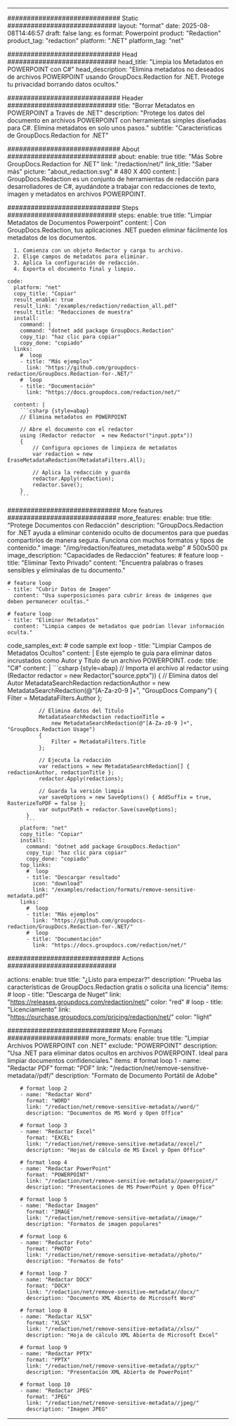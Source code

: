 
---
############################# Static ############################
layout: "format"
date:  2025-08-08T14:46:57
draft: false
lang: es
format: Powerpoint
product: "Redaction"
product_tag: "redaction"
platform: ".NET"
platform_tag: "net"

############################# Head ############################
head_title: "Limpia los Metadatos en POWERPOINT con C#"
head_description: "Elimina metadatos no deseados de archivos POWERPOINT usando GroupDocs.Redaction for .NET. Protege tu privacidad borrando datos ocultos."

############################# Header ############################
title: "Borrar Metadatos en POWERPOINT a Través de .NET" 
description: "Protege los datos del documento en archivos POWERPOINT con herramientas simples diseñadas para C#. Elimina metadatos en solo unos pasos."
subtitle: "Características de GroupDocs.Redaction for .NET" 

############################# About ############################
about:
    enable: true
    title: "Más Sobre GroupDocs.Redaction for .NET"
    link: "/redaction/net/"
    link_title: "Saber más"
    picture: "about_redaction.svg" # 480 X 400
    content: |
       GroupDocs.Redaction es un conjunto de herramientas de redacción para desarrolladores de C#, ayudándote a trabajar con redacciones de texto, imagen y metadatos en archivos POWERPOINT.

############################# Steps ############################
steps:
    enable: true
    title: "Limpiar Metadatos de Documentos Powerpoint"
    content: |
      Con GroupDocs.Redaction, tus aplicaciones .NET pueden eliminar fácilmente los metadatos de los documentos.
      
      1. Comienza con un objeto Redactor y carga tu archivo.
      2. Elige campos de metadatos para eliminar.
      3. Aplica la configuración de redacción.
      4. Exporta el documento final y limpio.
   
    code:
      platform: "net"
      copy_title: "Copiar"
      result_enable: true
      result_link: "/examples/redaction/redaction_all.pdf"
      result_title: "Redacciones de muestra"
      install:
        command: |
        command: "dotnet add package GroupDocs.Redaction"
        copy_tip: "haz clic para copiar"
        copy_done: "copiado"
      links:
        #  loop
        - title: "Más ejemplos"
          link: "https://github.com/groupdocs-redaction/GroupDocs.Redaction-for-.NET/"
        #  loop
        - title: "Documentación"
          link: "https://docs.groupdocs.com/redaction/net/"
          
      content: |
        ```csharp {style=abap}
        // Elimina metadatos en POWERPOINT

        // Abre el documento con el redactor
        using (Redactor redactor  = new Redactor("input.pptx"))
        {
            // Configura opciones de limpieza de metadatos
            var redaction = new EraseMetadataRedaction(MetadataFilters.All);
            
            // Aplica la redacción y guarda
            redactor.Apply(redaction);
            redactor.Save();
        }
        ```            


############################# More features ############################
more_features:
  enable: true
  title: "Protege Documentos con Redacción"
  description: "GroupDocs.Redaction for .NET ayuda a eliminar contenido oculto de documentos para que puedas compartirlos de manera segura. Funciona con muchos formatos y tipos de contenido."
  image: "/img/redaction/features_metadata.webp" # 500x500 px
  image_description: "Capacidades de Redacción"
  features:
    # feature loop
    - title: "Eliminar Texto Privado"
      content: "Encuentra palabras o frases sensibles y elimínalas de tu documento."

    # feature loop
    - title: "Cubrir Datos de Imagen"
      content: "Usa superposiciones para cubrir áreas de imágenes que deben permanecer ocultas."

    # feature loop
    - title: "Eliminar Metadatos"
      content: "Limpia campos de metadatos que podrían llevar información oculta."
      
  code_samples_ext:
    # code sample ext loop
    - title: "Limpiar Campos de Metadatos Ocultos"
      content: |
        Este ejemplo te guía para eliminar datos incrustados como Autor y Título de un archivo POWERPOINT.
      code:
        title: "C#"
        content: |
          ```csharp {style=abap}
          //  Importa el archivo al redactor
          using (Redactor redactor  = new Redactor("source.pptx"))
          {
              // Elimina datos del Autor
              MetadataSearchRedaction redactionAuthor = 
                  new MetadataSearchRedaction(@"[A-Za-z0-9 ]+", "GroupDocs Company")
              {
                  Filter = MetadataFilters.Author
              };

              // Elimina datos del Título
              MetadataSearchRedaction redactionTitle = 
                  new MetadataSearchRedaction(@"[A-Za-z0-9 ]+", "GroupDocs.Redaction Usage")
              {
                  Filter = MetadataFilters.Title
              };

              // Ejecuta la redacción
              var redactions = new MetadataSearchRedaction[] { redactionAuthor, redactionTitle };
              redactor.Apply(redactions);

              // Guarda la versión limpia
              var saveOptions = new SaveOptions() { AddSuffix = true, RasterizeToPDF = false };
              var outputPath = redactor.Save(saveOptions);
          }
          ```
        platform: "net"
        copy_title: "Copiar"
        install:
          command: "dotnet add package GroupDocs.Redaction"
          copy_tip: "haz clic para copiar"
          copy_done: "copiado"
        top_links:
          #  loop
          - title: "Descargar resultado"
            icon: "download"
            link: "/examples/redaction/formats/remove-sensitive-metadata.pdf"
        links:
          #  loop
          - title: "Más ejemplos"
            link: "https://github.com/groupdocs-redaction/GroupDocs.Redaction-for-.NET/"
          #  loop
          - title: "Documentación"
            link: "https://docs.groupdocs.com/redaction/net/"


############################# Actions ############################

actions:
  enable: true
  title: "¿Listo para empezar?"
  description: "Prueba las características de GroupDocs.Redaction gratis o solicita una licencia"
  items:
    #  loop
    - title: "Descarga de Nuget"
      link: "https://releases.groupdocs.com/redaction/net/"
      color: "red"
        #  loop
    - title: "Licenciamiento"
      link: "https://purchase.groupdocs.com/pricing/redaction/net/"
      color: "light"


############################# More Formats #####################
more_formats:
    enable: true
    title: "Limpiar Archivos POWERPOINT con .NET"
    exclude: "POWERPOINT"
    description: "Usa .NET para eliminar datos ocultos en archivos POWERPOINT. Ideal para limpiar documentos confidenciales."
    items: 
        # format loop 1
        - name: "Redactar PDF"
          format: "PDF"
          link: "/redaction/net/remove-sensitive-metadata//pdf/"
          description: "Formato de Documento Portátil de Adobe"

        # format loop 2
        - name: "Redactar Word"
          format: "WORD"
          link: "/redaction/net/remove-sensitive-metadata//word/"
          description: "Documentos de MS Word y Open Office"
          
        # format loop 3
        - name: "Redactar Excel"
          format: "EXCEL"
          link: "/redaction/net/remove-sensitive-metadata//excel/"
          description: "Hojas de cálculo de MS Excel y Open Office"

        # format loop 4
        - name: "Redactar PowerPoint"
          format: "POWERPOINT"
          link: "/redaction/net/remove-sensitive-metadata//powerpoint/"
          description: "Presentaciones de MS PowerPoint y Open Office"

        # format loop 5
        - name: "Redactar Imagen"
          format: "IMAGE"
          link: "/redaction/net/remove-sensitive-metadata//image/"
          description: "Formatos de imagen populares"

        # format loop 6
        - name: "Redactar Foto"
          format: "PHOTO"
          link: "/redaction/net/remove-sensitive-metadata//photo/"
          description: "Formatos de foto"

        # format loop 7
        - name: "Redactar DOCX"
          format: "DOCX"
          link: "/redaction/net/remove-sensitive-metadata//docx/"
          description: "Documento XML Abierto de Microsoft Word"
          
        # format loop 8
        - name: "Redactar XLSX"
          format: "XLSX"
          link: "/redaction/net/remove-sensitive-metadata//xlsx/"
          description: "Hoja de cálculo XML Abierta de Microsoft Excel"
          
        # format loop 9
        - name: "Redactar PPTX"
          format: "PPTX"
          link: "/redaction/net/remove-sensitive-metadata//pptx/"
          description: "Presentación XML Abierta de PowerPoint"

        # format loop 10
        - name: "Redactar JPEG"
          format: "JPEG"
          link: "/redaction/net/remove-sensitive-metadata//jpeg/"
          description: "Imagen JPEG"


---